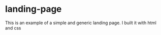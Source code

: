 # landing-page
This is an example of a simple and generic landing page. I built it with html and css

